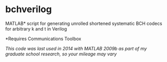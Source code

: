 # bchverilog
MATLAB* script for generating unrolled shortened systematic BCH codecs for arbitrary k and t in Verilog

*Requires Communications Toolbox

*This code was last used in 2014 with MATLAB 2009b as part of my graduate school research, so your mileage may vary*
